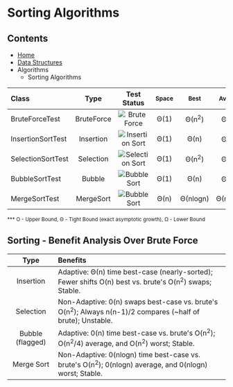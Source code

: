 # Sorting Algorithms

## Contents
- [Home](https://github.com/LearningRiven/AlgorithmPractice/tree/main)
- [Data Structures](https://github.com/LearningRiven/AlgorithmPractice/tree/documentation/src/main/java/org/algomonster/datastructures)
- Algorithms
    - Sorting Algorithms

| Class             |    Type    |                                                                                                      Test Status                                                                                                       | <sub>Space</sub> | <sub>Best</sub>  | <sub>Average</sub> | <sub>Worst</sub> |
|:------------------|:----------:|:----------------------------------------------------------------------------------------------------------------------------------------------------------------------------------------------------------------------:|:----------------:|:----------------:|:------------------:|:----------------:|
| BruteForceTest    | BruteForce |    ![Brute Force](https://img.shields.io/endpoint?url=https://raw.githubusercontent.com/LearningRiven/AlgorithmPractice/ci-stats/test-badges/BruteForceTest.json&logo=junit5&label=Tests%20Passing&labelColor=gray)    |       Θ(1)       | Θ(n<sup>2</sup>) |  Θ(n<sup>2</sup>)  | Θ(n<sup>2</sup>) |
| InsertionSortTest | Insertion  | ![Insertion Sort](https://img.shields.io/endpoint?url=https://raw.githubusercontent.com/LearningRiven/AlgorithmPractice/ci-stats/test-badges/InsertionSortTest.json&logo=junit5&label=Tests%20Passing&labelColor=gray) |       Θ(1)       |       Θ(n)       |  Θ(n<sup>2</sup>)  | Θ(n<sup>2</sup>) |
| SelectionSortTest | Selection  | ![Selection Sort](https://img.shields.io/endpoint?url=https://raw.githubusercontent.com/LearningRiven/AlgorithmPractice/ci-stats/test-badges/SelectionSortTest.json&logo=junit5&label=Tests%20Passing&labelColor=gray) |       Θ(1)       | Θ(n<sup>2</sup>) |  Θ(n<sup>2</sup>)  | Θ(n<sup>2</sup>) |
| BubbleSortTest    |   Bubble   |    ![Bubble Sort](https://img.shields.io/endpoint?url=https://raw.githubusercontent.com/LearningRiven/AlgorithmPractice/ci-stats/test-badges/BubbleSortTest.json&logo=junit5&label=Tests%20Passing&labelColor=gray)    |       Θ(1)       |       Θ(n)       |  Θ(n<sup>2</sup>)  | Θ(n<sup>2</sup>) |
| MergeSortTest     | MergeSort  |    ![Bubble Sort](https://img.shields.io/endpoint?url=https://raw.githubusercontent.com/LearningRiven/AlgorithmPractice/ci-stats/test-badges/MergeSortTest.json&logo=junit5&label=Tests%20Passing&labelColor=gray)     |       Θ(n)       |     Θ(nlogn)     |      Θ(nlogn)      |     Θ(nlogn)     |

<sub>*** O - Upper Bound, Θ - Tight Bound (exact asymptotic growth), Ω - Lower Bound</sub>

## Sorting - Benefit Analysis Over Brute Force

|       Type       | Benefits                                                                                                                             |
|:----------------:|:-------------------------------------------------------------------------------------------------------------------------------------|
|    Insertion     | Adaptive:  Θ(n) time best-case (nearly-sorted); Fewer shifts O(n) best vs. brute's O(n<sup>2</sup>) swaps; Stable.                   |
|    Selection     | Non-Adaptive:  0(n) swaps best-case vs. brute's O(n<sup>2</sup>); Always n(n-1)/2 compares (~half of brute); Unstable.               |
| Bubble (flagged) | Adaptive:  0(n) time best-case vs. brute's O(n<sup>2</sup>); O(n<sup>2</sup>/4) average, and O(n<sup>2</sup>) worst; Stable.         |
|    Merge Sort    | Non-Adaptive:  0(nlogn) time best-case vs. brute's O(n<sup>2</sup>); 0(nlogn) average, and 0(nlogn) worst; Stable. |

